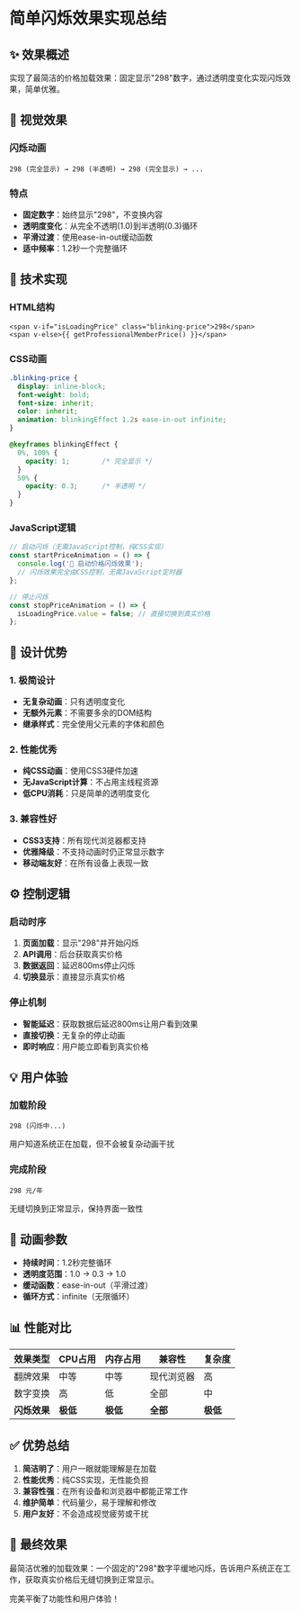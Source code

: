 # 简单闪烁效果实现总结

## ✨ 效果概述

实现了最简洁的价格加载效果：固定显示"298"数字，通过透明度变化实现闪烁效果，简单优雅。

## 🎯 视觉效果

### 闪烁动画
```
298 (完全显示) → 298 (半透明) → 298 (完全显示) → ...
```

### 特点
- **固定数字**：始终显示"298"，不变换内容
- **透明度变化**：从完全不透明(1.0)到半透明(0.3)循环
- **平滑过渡**：使用ease-in-out缓动函数
- **适中频率**：1.2秒一个完整循环

## 🔧 技术实现

### HTML结构
```vue
<span v-if="isLoadingPrice" class="blinking-price">298</span>
<span v-else>{{ getProfessionalMemberPrice() }}</span>
```

### CSS动画
```css
.blinking-price {
  display: inline-block;
  font-weight: bold;
  font-size: inherit;
  color: inherit;
  animation: blinkingEffect 1.2s ease-in-out infinite;
}

@keyframes blinkingEffect {
  0%, 100% {
    opacity: 1;        /* 完全显示 */
  }
  50% {
    opacity: 0.3;      /* 半透明 */
  }
}
```

### JavaScript逻辑
```javascript
// 启动闪烁（无需JavaScript控制，纯CSS实现）
const startPriceAnimation = () => {
  console.log('🎯 启动价格闪烁效果');
  // 闪烁效果完全由CSS控制，无需JavaScript定时器
};

// 停止闪烁
const stopPriceAnimation = () => {
  isLoadingPrice.value = false; // 直接切换到真实价格
};
```

## 🎨 设计优势

### 1. 极简设计
- **无复杂动画**：只有透明度变化
- **无额外元素**：不需要多余的DOM结构
- **继承样式**：完全使用父元素的字体和颜色

### 2. 性能优秀
- **纯CSS动画**：使用CSS3硬件加速
- **无JavaScript计算**：不占用主线程资源
- **低CPU消耗**：只是简单的透明度变化

### 3. 兼容性好
- **CSS3支持**：所有现代浏览器都支持
- **优雅降级**：不支持动画时仍正常显示数字
- **移动端友好**：在所有设备上表现一致

## ⚙️ 控制逻辑

### 启动时序
1. **页面加载**：显示"298"并开始闪烁
2. **API调用**：后台获取真实价格
3. **数据返回**：延迟800ms停止闪烁
4. **切换显示**：直接显示真实价格

### 停止机制
- **智能延迟**：获取数据后延迟800ms让用户看到效果
- **直接切换**：无复杂的停止动画
- **即时响应**：用户能立即看到真实价格

## 💡 用户体验

### 加载阶段
```
298 (闪烁中...)
```
用户知道系统正在加载，但不会被复杂动画干扰

### 完成阶段
```
298 元/年
```
无缝切换到正常显示，保持界面一致性

## 🔄 动画参数

- **持续时间**：1.2秒完整循环
- **透明度范围**：1.0 → 0.3 → 1.0
- **缓动函数**：ease-in-out（平滑过渡）
- **循环方式**：infinite（无限循环）

## 📊 性能对比

| 效果类型 | CPU占用 | 内存占用 | 兼容性 | 复杂度 |
|---------|--------|---------|--------|-------|
| 翻牌效果 | 中等 | 中等 | 现代浏览器 | 高 |
| 数字变换 | 高 | 低 | 全部 | 中 |
| **闪烁效果** | **极低** | **极低** | **全部** | **极低** |

## ✅ 优势总结

1. **简洁明了**：用户一眼就能理解是在加载
2. **性能优秀**：纯CSS实现，无性能负担
3. **兼容性强**：在所有设备和浏览器中都能正常工作
4. **维护简单**：代码量少，易于理解和修改
5. **用户友好**：不会造成视觉疲劳或干扰

## 🎉 最终效果

最简洁优雅的加载效果：一个固定的"298"数字平缓地闪烁，告诉用户系统正在工作，获取真实价格后无缝切换到正常显示。

完美平衡了功能性和用户体验！ 